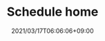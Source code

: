---
title: Schedule home
date: 2021/03/17T06:06:06+09:00
draft: false
description: 日程を追加中です。ぜひご参加ください！

header:
  description: 日程を追加中です。ぜひご参加ください！
  image:
    url: tmp-hero.png
    alt: schedule image, such as calender, or that on smartphone
    media: "(max-width: 46.25em)"
    params:
    - options: 1130x500
    - options: 848x443 Center
    - options: 700x420 Center
    - options: 490x318 Center


# header:
  # description: スケジュールについて。 .md という書きやすい形式で書いて、逐次アップロードすると反映させるのはどうでしょうか。
  # image:
  #   url: home-hero.png
  #   alt: The top of mountain image
  #   media: "(max-width: 46.25em)"
  #   params:
  #   - options: 5184x3456
  #   - options: 848x443
  #     cmd: Fit
  #   - options: 565x420
  #     cmd: Fit
  #   - options: 360x318
  #     cmd: Fit

text_groups:
  - name: 練習日程 
    description: <p>詳細（最新の日程や空き状況などは、サークルのグループ LINE または「スポーツやろうよ」からご確認ください）</p>

  - name: 2021/5/02(日) 
    description: <p>16:30〜19:00 </p><p>4面・定員32名（募集中）</p><p><a class="accent-text bold-text" href="https://www.google.com/maps/place/%E6%96%B0%E5%AE%BF%E5%8C%BA%E7%AB%8B+%E6%96%B0%E5%AE%BF%E3%82%B9%E3%83%9D%E3%83%BC%E3%83%84%E3%82%BB%E3%83%B3%E3%82%BF%E3%83%BC/@35.7061035,139.7019912,16z/data=!4m12!1m6!3m5!1s0x60188d23c728a871:0x1b86721ec7a09499!2z5paw5a6_5Yy656uLIOaWsOWuv-OCueODneODvOODhOOCu-ODs-OCv-ODvA!8m2!3d35.706966!4d139.705521!3m4!1s0x60188d23c728a871:0x1b86721ec7a09499!8m2!3d35.706966!4d139.705521">新宿区立 新宿スポーツセンター：MAP</a></p>
    class: line

  - name: 2021/4/29(木) 
    description: <p>12:30〜15:00 </p><p>4面・定員32名（募集中）</p><p><a class="accent-text bold-text" href="https://www.google.com/maps/place/%E6%96%B0%E5%AE%BF%E5%8C%BA%E7%AB%8B+%E6%96%B0%E5%AE%BF%E3%82%B9%E3%83%9D%E3%83%BC%E3%83%84%E3%82%BB%E3%83%B3%E3%82%BF%E3%83%BC/@35.7061035,139.7019912,16z/data=!4m12!1m6!3m5!1s0x60188d23c728a871:0x1b86721ec7a09499!2z5paw5a6_5Yy656uLIOaWsOWuv-OCueODneODvOODhOOCu-ODs-OCv-ODvA!8m2!3d35.706966!4d139.705521!3m4!1s0x60188d23c728a871:0x1b86721ec7a09499!8m2!3d35.706966!4d139.705521">新宿区立 新宿スポーツセンター：MAP</a></p>

  - name: 2021/4/25(日) 第1部
    description: <p>12:30〜15:00 </p><p>3面・定員24名（募集中）</p><p><a class="accent-text bold-text" href="https://www.google.co.jp/maps/place/%E6%96%87%E4%BA%AC%E7%B7%8F%E5%90%88%E4%BD%93%E8%82%B2%E9%A4%A8/@35.7073842,139.7634505,16.25z/data=!3m1!5s0x60188c24a5e551df:0x5bd3afa9705c922c!4m5!3m4!1s0x60188c2479202e17:0x73dd1227ee7c8606!8m2!3d35.7081372!4d139.763335?hl=ja">文京総合体育館：MAP</a></p>
  - name: 2021/4/25(日) 第2部
    description: <p>15:30〜18:00 </p><p>3面・定員24名（募集中）</p><p><a class="accent-text bold-text" href="https://www.google.co.jp/maps/place/%E6%96%87%E4%BA%AC%E7%B7%8F%E5%90%88%E4%BD%93%E8%82%B2%E9%A4%A8/@35.7073842,139.7634505,16.25z/data=!3m1!5s0x60188c24a5e551df:0x5bd3afa9705c922c!4m5!3m4!1s0x60188c2479202e17:0x73dd1227ee7c8606!8m2!3d35.7081372!4d139.763335?hl=ja">文京総合体育館：MAP</a></p>
  
  - name: 2021/4/11(日) 第1部
    description: <p>12:30〜15:00 </p><p>4面・定員32名（募集中）</p><p><a class="accent-text bold-text" href="https://www.google.co.jp/maps/place/%E8%91%9B%E9%A3%BE%E5%8C%BA%E7%B7%8F%E5%90%88%E3%82%B9%E3%83%9D%E3%83%BC%E3%83%84%E3%82%BB%E3%83%B3%E3%82%BF%E3%83%BC+%E4%BD%93%E8%82%B2%E9%A4%A8/@35.7377755,139.859987,17z/data=!3m1!4b1!4m5!3m4!1s0x6018854641843907:0x139b6901761fc638!8m2!3d35.7377755!4d139.8621757?hl=ja">葛飾区奥戸総合スポーツセンター：MAP<i class="fa fa-external-link"></i></a></
  - name: 2021/4/11(日) 第2部
    description: <p>15:30〜18:00 </p><p>4面・定員32名（募集中）</p><p><a class="accent-text bold-text" href="https://www.google.co.jp/maps/place/%E8%91%9B%E9%A3%BE%E5%8C%BA%E7%B7%8F%E5%90%88%E3%82%B9%E3%83%9D%E3%83%BC%E3%83%84%E3%82%BB%E3%83%B3%E3%82%BF%E3%83%BC+%E4%BD%93%E8%82%B2%E9%A4%A8/@35.7377755,139.859987,17z/data=!3m1!4b1!4m5!3m4!1s0x6018854641843907:0x139b6901761fc638!8m2!3d35.7377755!4d139.8621757?hl=ja">葛飾区奥戸総合スポーツセンター体育館：MAP<i class="fa fa-external-link"></i></a></

  - name: 2021/3/21(日) （終了）
    description: <p>12:30〜15:00 </p><p>※満員</p><p><a class="accent-text bold-text" href="https://www.google.com/maps/place/%E6%96%B0%E5%AE%BF%E5%8C%BA%E7%AB%8B+%E6%96%B0%E5%AE%BF%E3%82%B9%E3%83%9D%E3%83%BC%E3%83%84%E3%82%BB%E3%83%B3%E3%82%BF%E3%83%BC/@35.7061035,139.7019912,16z/data=!4m12!1m6!3m5!1s0x60188d23c728a871:0x1b86721ec7a09499!2z5paw5a6_5Yy656uLIOaWsOWuv-OCueODneODvOODhOOCu-ODs-OCv-ODvA!8m2!3d35.706966!4d139.705521!3m4!1s0x60188d23c728a871:0x1b86721ec7a09499!8m2!3d35.706966!4d139.705521">新宿区立 新宿スポーツセンター：MAP</a></p>
    class: line
  - name: 2021/3/07(日) プレ実施（終了）
    description: <p>12:30〜15:00 </p><p>募集：若干名</p><p><a class="accent-text bold-text" href="https://www.google.co.jp/maps/place/%E8%91%9B%E9%A3%BE%E5%8C%BA%E7%B7%8F%E5%90%88%E3%82%B9%E3%83%9D%E3%83%BC%E3%83%84%E3%82%BB%E3%83%B3%E3%82%BF%E3%83%BC+%E4%BD%93%E8%82%B2%E9%A4%A8/@35.7377755,139.859987,17z/data=!3m1!4b1!4m5!3m4!1s0x6018854641843907:0x139b6901761fc638!8m2!3d35.7377755!4d139.8621757?hl=ja">葛飾区奥戸総合スポーツセンター 体育館：MAP <i class="fa fa-external-link"></i></a></p>                 
---